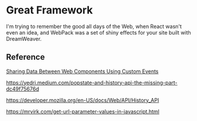 # Great Framework

I'm trying to remember the good all days of the Web, when React wasn't even an idea, and WebPack was a set of shiny effects for your site built with DreamWeaver.

## Reference

[Sharing Data Between Web Components Using Custom Events](https://blog.bitsrc.io/sharing-data-between-web-components-using-custom-events-7eff301625d2)

<https://yedri.medium.com/popstate-and-history-api-the-missing-part-dc49f75676d>

<https://developer.mozilla.org/en-US/docs/Web/API/History_API>

<https://mrvirk.com/get-url-parameter-values-in-javascript.html>
